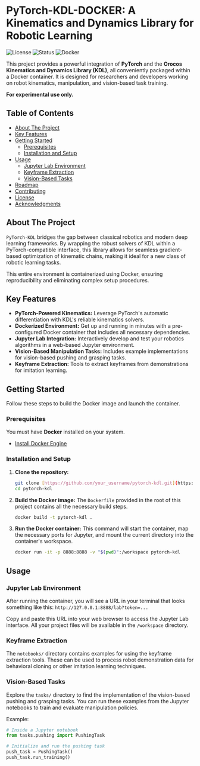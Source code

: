 # PyTorch-KDL-DOCKER: A Kinematics and Dynamics Library for Robotic Learning

![License](https://img.shields.io/badge/license-MIT-blue.svg)
![Status](https://img.shields.io/badge/status-experimental-orange)
![Docker](https://img.shields.io/badge/Docker-ready-blue?logo=docker)

This project provides a powerful integration of **PyTorch** and the **Orocos Kinematics and Dynamics Library (KDL)**, all conveniently packaged within a Docker container. It is designed for researchers and developers working on robot kinematics, manipulation, and vision-based task training.

**For experimental use only.**

## Table of Contents

- [About The Project](#about-the-project)
- [Key Features](#key-features)
- [Getting Started](#getting-started)
  - [Prerequisites](#prerequisites)
  - [Installation and Setup](#installation-and-setup)
- [Usage](#usage)
  - [Jupyter Lab Environment](#jupyter-lab-environment)
  - [Keyframe Extraction](#keyframe-extraction)
  - [Vision-Based Tasks](#vision-based-tasks)
- [Roadmap](#roadmap)
- [Contributing](#contributing)
- [License](#license)
- [Acknowledgments](#acknowledgments)

## About The Project

`PyTorch-KDL` bridges the gap between classical robotics and modern deep learning frameworks. By wrapping the robust solvers of KDL within a PyTorch-compatible interface, this library allows for seamless gradient-based optimization of kinematic chains, making it ideal for a new class of robotic learning tasks.

This entire environment is containerized using Docker, ensuring reproducibility and eliminating complex setup procedures.

## Key Features

* **PyTorch-Powered Kinematics:** Leverage PyTorch's automatic differentiation with KDL's reliable kinematics solvers.
* **Dockerized Environment:** Get up and running in minutes with a pre-configured Docker container that includes all necessary dependencies.
* **Jupyter Lab Integration:** Interactively develop and test your robotics algorithms in a web-based Jupyter environment.
* **Vision-Based Manipulation Tasks:** Includes example implementations for vision-based pushing and grasping tasks.
* **Keyframe Extraction:** Tools to extract keyframes from demonstrations for imitation learning.

## Getting Started

Follow these steps to build the Docker image and launch the container.

### Prerequisites

You must have **Docker** installed on your system.

* [Install Docker Engine](https://docs.docker.com/engine/install/)

### Installation and Setup

1.  **Clone the repository:**
    ```sh
    git clone [https://github.com/your_username/pytorch-kdl.git](https://github.com/your_username/pytorch-kdl.git)
    cd pytorch-kdl
    ```

2.  **Build the Docker image:**
    The `Dockerfile` provided in the root of this project contains all the necessary build steps.
    ```sh
    docker build -t pytorch-kdl .
    ```

3.  **Run the Docker container:**
    This command will start the container, map the necessary ports for Jupyter, and mount the current directory into the container's workspace.
    ```sh
    docker run -it -p 8888:8888 -v "$(pwd)":/workspace pytorch-kdl
    ```

## Usage

### Jupyter Lab Environment

After running the container, you will see a URL in your terminal that looks something like this:
`http://127.0.0.1:8888/lab?token=...`

Copy and paste this URL into your web browser to access the Jupyter Lab interface. All your project files will be available in the `/workspace` directory.

### Keyframe Extraction

The `notebooks/` directory contains examples for using the keyframe extraction tools. These can be used to process robot demonstration data for behavioral cloning or other imitation learning techniques.

### Vision-Based Tasks

Explore the `tasks/` directory to find the implementation of the vision-based pushing and grasping tasks. You can run these examples from the Jupyter notebooks to train and evaluate manipulation policies.

Example:
```python
# Inside a Jupyter notebook
from tasks.pushing import PushingTask

# Initialize and run the pushing task
push_task = PushingTask()
push_task.run_training()
